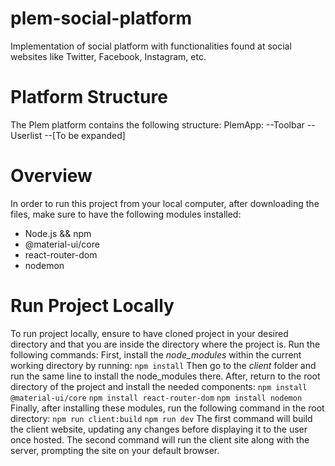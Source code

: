 # plem-social-platform
Implementation of social platform with functionalities found at social websites like Twitter, Facebook, Instagram, etc.

# Platform Structure
The Plem platform contains the following structure:
  PlemApp:
  --Toolbar
  --Userlist
  --[To be expanded]

# Overview
In order to run this project from your local computer, after downloading the files, make sure to have the following modules installed:
  - Node.js && npm
  - @material-ui/core
  - react-router-dom
  - nodemon

# Run Project Locally
To run project locally, ensure to have cloned project in your desired directory and that you are inside the directory where the project
is. Run the following commands:
First, install the *node_modules* within the current working directory by running:
```npm install```
Then go to the *client* folder and run the same line to install the node_modules there.
After, return to the root directory of the project and install the needed components:
```npm install @material-ui/core```
```npm install react-router-dom```
```npm install nodemon```
Finally, after installing these modules, run the following command in the root directory:
```npm run client:build```
```npm run dev```
The first command will build the client website, updating any changes before displaying it to the user once hosted.
The second command will run the client site along with the server, prompting the site on your default browser.

